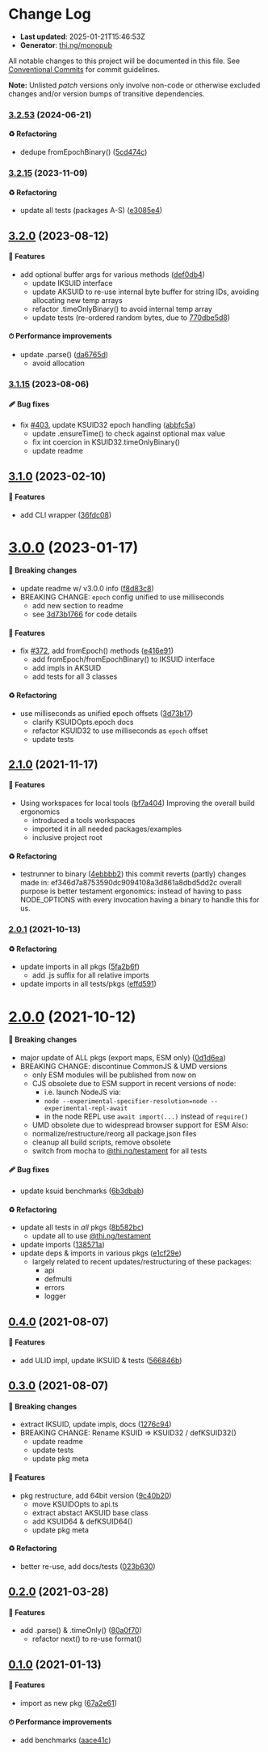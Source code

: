 # Change Log

- **Last updated**: 2025-01-21T15:46:53Z
- **Generator**: [thi.ng/monopub](https://thi.ng/monopub)

All notable changes to this project will be documented in this file.
See [Conventional Commits](https://conventionalcommits.org/) for commit guidelines.

**Note:** Unlisted _patch_ versions only involve non-code or otherwise excluded changes
and/or version bumps of transitive dependencies.

### [3.2.53](https://github.com/thi-ng/umbrella/tree/@thi.ng/ksuid@3.2.53) (2024-06-21)

#### ♻️ Refactoring

- dedupe fromEpochBinary() ([5cd474c](https://github.com/thi-ng/umbrella/commit/5cd474c))

### [3.2.15](https://github.com/thi-ng/umbrella/tree/@thi.ng/ksuid@3.2.15) (2023-11-09)

#### ♻️ Refactoring

- update all tests (packages A-S) ([e3085e4](https://github.com/thi-ng/umbrella/commit/e3085e4))

## [3.2.0](https://github.com/thi-ng/umbrella/tree/@thi.ng/ksuid@3.2.0) (2023-08-12)

#### 🚀 Features

- add optional buffer args for various methods ([def0db4](https://github.com/thi-ng/umbrella/commit/def0db4))
  - update IKSUID interface
  - update AKSUID to re-use internal byte buffer for string IDs,
    avoiding allocating new temp arrays
  - refactor .timeOnlyBinary() to avoid internal temp array
  - update tests (re-ordered random bytes, due to [770dbe5d8](https://github.com/thi-ng/umbrella/commit/770dbe5d8))

#### ⏱ Performance improvements

- update .parse() ([da6765d](https://github.com/thi-ng/umbrella/commit/da6765d))
  - avoid allocation

### [3.1.15](https://github.com/thi-ng/umbrella/tree/@thi.ng/ksuid@3.1.15) (2023-08-06)

#### 🩹 Bug fixes

- fix [#403](https://github.com/thi-ng/umbrella/issues/403), update KSUID32 epoch handling ([abbfc5a](https://github.com/thi-ng/umbrella/commit/abbfc5a))
  - update .ensureTime() to check against optional max value
  - fix int coercion in KSUID32.timeOnlyBinary()
  - update readme

## [3.1.0](https://github.com/thi-ng/umbrella/tree/@thi.ng/ksuid@3.1.0) (2023-02-10)

#### 🚀 Features

- add CLI wrapper ([36fdc08](https://github.com/thi-ng/umbrella/commit/36fdc08))

# [3.0.0](https://github.com/thi-ng/umbrella/tree/@thi.ng/ksuid@3.0.0) (2023-01-17)

#### 🛑 Breaking changes

- update readme w/ v3.0.0 info ([f8d83c8](https://github.com/thi-ng/umbrella/commit/f8d83c8))
- BREAKING CHANGE: `epoch` config unified to use milliseconds
  - add new section to readme
  - see [3d73b1766](https://github.com/thi-ng/umbrella/commit/3d73b1766) for code details

#### 🚀 Features

- fix [#372](https://github.com/thi-ng/umbrella/issues/372), add fromEpoch() methods ([e416e91](https://github.com/thi-ng/umbrella/commit/e416e91))
  - add fromEpoch/fromEpochBinary() to IKSUID interface
  - add impls in AKSUID
  - add tests for all 3 classes

#### ♻️ Refactoring

- use milliseconds as unified epoch offsets ([3d73b17](https://github.com/thi-ng/umbrella/commit/3d73b17))
  - clarify KSUIDOpts.epoch docs
  - refactor KSUID32 to use milliseconds as `epoch` offset
  - update tests

## [2.1.0](https://github.com/thi-ng/umbrella/tree/@thi.ng/ksuid@2.1.0) (2021-11-17)

#### 🚀 Features

- Using workspaces for local tools ([bf7a404](https://github.com/thi-ng/umbrella/commit/bf7a404))
  Improving the overall build ergonomics
  - introduced a tools workspaces
  - imported it in all needed packages/examples
  - inclusive project root

#### ♻️ Refactoring

- testrunner to binary ([4ebbbb2](https://github.com/thi-ng/umbrella/commit/4ebbbb2))
  this commit reverts (partly) changes made in:
  ef346d7a8753590dc9094108a3d861a8dbd5dd2c
  overall purpose is better testament ergonomics:
  instead of having to pass NODE_OPTIONS with every invocation
  having a binary to handle this for us.

### [2.0.1](https://github.com/thi-ng/umbrella/tree/@thi.ng/ksuid@2.0.1) (2021-10-13)

#### ♻️ Refactoring

- update imports in all pkgs ([5fa2b6f](https://github.com/thi-ng/umbrella/commit/5fa2b6f))
  - add .js suffix for all relative imports
- update imports in all tests/pkgs ([effd591](https://github.com/thi-ng/umbrella/commit/effd591))

# [2.0.0](https://github.com/thi-ng/umbrella/tree/@thi.ng/ksuid@2.0.0) (2021-10-12)

#### 🛑 Breaking changes

- major update of ALL pkgs (export maps, ESM only) ([0d1d6ea](https://github.com/thi-ng/umbrella/commit/0d1d6ea))
- BREAKING CHANGE: discontinue CommonJS & UMD versions
  - only ESM modules will be published from now on
  - CJS obsolete due to ESM support in recent versions of node:
    - i.e. launch NodeJS via:
    - `node --experimental-specifier-resolution=node --experimental-repl-await`
    - in the node REPL use `await import(...)` instead of `require()`
  - UMD obsolete due to widespread browser support for ESM
  Also:
  - normalize/restructure/reorg all package.json files
  - cleanup all build scripts, remove obsolete
  - switch from mocha to [@thi.ng/testament](https://github.com/thi-ng/umbrella/tree/main/packages/testament) for all tests

#### 🩹 Bug fixes

- update ksuid benchmarks ([6b3dbab](https://github.com/thi-ng/umbrella/commit/6b3dbab))

#### ♻️ Refactoring

- update all tests in _all_ pkgs ([8b582bc](https://github.com/thi-ng/umbrella/commit/8b582bc))
  - update all to use [@thi.ng/testament](https://github.com/thi-ng/umbrella/tree/main/packages/testament)
- update imports ([138571a](https://github.com/thi-ng/umbrella/commit/138571a))
- update deps & imports in various pkgs ([e1cf29e](https://github.com/thi-ng/umbrella/commit/e1cf29e))
  - largely related to recent updates/restructuring of these packages:
    - api
    - defmulti
    - errors
    - logger

## [0.4.0](https://github.com/thi-ng/umbrella/tree/@thi.ng/ksuid@0.4.0) (2021-08-07)

#### 🚀 Features

- add ULID impl, update IKSUID & tests ([566846b](https://github.com/thi-ng/umbrella/commit/566846b))

## [0.3.0](https://github.com/thi-ng/umbrella/tree/@thi.ng/ksuid@0.3.0) (2021-08-07)

#### 🛑 Breaking changes

- extract IKSUID, update impls, docs ([1276c94](https://github.com/thi-ng/umbrella/commit/1276c94))
- BREAKING CHANGE: Rename KSUID => KSUID32 / defKSUID32()
  - update readme
  - update tests
  - update pkg meta

#### 🚀 Features

- pkg restructure, add 64bit version ([9c40b20](https://github.com/thi-ng/umbrella/commit/9c40b20))
  - move KSUIDOpts to api.ts
  - extract abstact AKSUID base class
  - add KSUID64 & defKSUID64()
  - update pkg meta

#### ♻️ Refactoring

- better re-use, add docs/tests ([023b630](https://github.com/thi-ng/umbrella/commit/023b630))

## [0.2.0](https://github.com/thi-ng/umbrella/tree/@thi.ng/ksuid@0.2.0) (2021-03-28)

#### 🚀 Features

- add .parse() & .timeOnly() ([80a0f70](https://github.com/thi-ng/umbrella/commit/80a0f70))
  - refactor next() to re-use format()

## [0.1.0](https://github.com/thi-ng/umbrella/tree/@thi.ng/ksuid@0.1.0) (2021-01-13)

#### 🚀 Features

- import as new pkg ([67a2e61](https://github.com/thi-ng/umbrella/commit/67a2e61))

#### ⏱ Performance improvements

- add benchmarks ([aace41c](https://github.com/thi-ng/umbrella/commit/aace41c))
